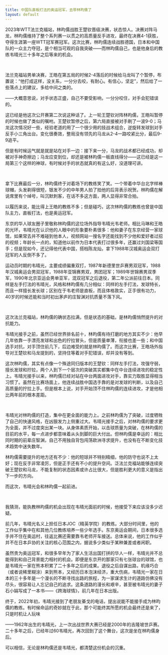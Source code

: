 ```yaml
---
title: 中国队直板打法的奥运冠军，去带林昀儒了
layout: default
---
```


2023年WTT法兰克福站，林昀儒战胜王楚钦晋级决赛，状态惊人。决赛对阵马龙，林昀儒维持了整个系列赛一以贯之的高质量反手进攻，最终在决赛4-1获胜，夺得生涯第一座WTT冠军赛冠军。这次比赛，林昀儒连续战胜德国，日本和中国队的一众主力夺冠，是个相当可观的自我突破——而林昀儒自己，也是他身后的教练韦晴光三十多年之后等来的机会。

<br>

法兰克福站男单决赛，王皓在第五局的时候2-4落后的时候给马龙叫了个暂停，布置说：“他打成这样，没关系，一分分去咬，有耐心。有信心，坚定”，然后给了一些落点上的建议，多给中间之类的。

——大概意思说，对手状态正盛，自己不要受影响，一分分咬住，对手会犯错误的。

这已经是他这次公开赛第二次说这种话了。上一轮王楚钦对阵林昀儒，王皓叫暂停的时候也做了类似的嘱咐。王楚钦暂停之后，第六局直接被对手刷了一波9-0；马龙这次情况好一些，经验老道的用了一个很少用的技战术组合，逆旋转发球到对手反手小三角出台。变化很奏效，整局没有领先的马龙从2-4一路咬紧比分，最后9-9追平。

但是有时候运气就是就是站在对手一边：接下来一分，马龙的战术都已经成功，却被对手神奇擦边；马龙应变到位，却还是被林昀儒一板直线得分——这已经是这一局第三个这样的神球，有时候对手的状态就真的有这么好，没道理可讲。

<br>

拿下比赛最后一分，林昀儒终于对着场下的教练笑了笑。一个带着中华台北字样棒球帽，头发剃得很短，银发不少的中年男人拍了拍他的后背表示祝贺。林昀儒在解说席里有个绰号，叫沉默刺客，在话不多这方面，两人显得非常合拍。

以履历来说，能比得上王皓的教练不多；但是碰巧，这次林昀儒的教练也曾是中国队主力，直板打法，也是奥运冠军。

东京的华人球友圈子里敬称林昀儒的这位场外指导韦晴光韦老师。相比马琳和王皓的光环，韦晴光在认识他的人眼中的形象要朴素很多：他和妻子在东京经营一家球馆，如果常去并不难碰到他本人，视频网站一搜名字还能找到不少他和爱好者过招的视频；年龄长一点的，知道他以前作为日本代表打过很多年，还赢过刘国梁等国手；但是现如今，还记得他代表中国，搭档陈龙灿，拿下1988年汉城奥运会双打冠军的人反倒不多了。

运动员时期的韦晴光，主要成绩偏重双打，1987年新德里世乒赛男双冠军，1988年汉城奥运会男双冠军，1988年亚锦赛男双，男团冠军；1989年世锦赛男双季军，1990年北京亚运会男单亚军，混双冠军之后退役，第二年公派前往日本。同样是左手打法的韦晴光，风格和林昀儒有几分相似：同样的左手打法，发球特长，而且一样擅长发长球；区别在于韦老师是直板，而且体格敦实，正手很有功力，40岁的时候还能和当时初出茅庐的庄智渊对抗质量不落下风。

<br>

这次法兰克福站，林昀儒的确状态拉满，但是状态的基础，是林昀儒悄然提升的对抗能力。

韦晴光接手之前，虽然已经世界排名前十，林昀儒有待打磨的地方其实不少：他早几年依靠一手漂亮发球和出色的拧拉冒头，但是质量单薄，衔接也差一些；和中国选手对抗，对手顶住前几下，后边难受的就是林昀儒了。而这次比赛，王皓场外指导对王楚钦和马龙提到的，坚持住等着对手犯错误，却并没有等到。

这次林昀儒，其实有点像一个殊途同归版本的王楚钦：同样左手打法，攻强守弱，擅长发球和拧拉，两个人到下一个层次的突破其实都集中在中台连续进攻的稳定性上。韦晴光接手以来，林昀儒已经对站在中台两面进攻对手，靠实力取胜显得相当习惯了。虽然在比赛场面上，他连续战胜中国选手靠的是对发球的判断，以及自己高质量的拧拉上手。但是根本上说，对手开始顶不住林昀儒的连续进攻，才是他相比两年前的根本差距。

<br>

韦晴光对林昀儒的打造，集中在更全面的能力上。之前林昀儒为了突破，过度牺牲了自己的快速风格，在凶狠发力上侧重过大。韦晴光接手之后，对林昀儒的要求更为全面，并不过度突出某一块。从身体素质开始，以击球质量为突破，在林昀儒的目前的水平，每一点进步都意味着从头到脚的巨大付出。但林昀儒是幸运的：相比同时期的前辈庄智渊，自己不用独自背包闯荡欧洲寻求提升，也没有在不断变化技术趋势中迷失数年。

林昀儒需要提升的地方还有不少：他的短球并不特别精细，他的防守也说不上太好；现在反手非常凌厉，但是正手还有不小的提升空间。泛法兰克福站能够连续突破王楚钦和马龙，不能复制的状态因素或许占比很大，但是胜利更大的意义是指出下一步的方向。

而这次，韦晴光会和林昀儒一起前进。

<br>

我猜测，能执教林昀儒的机会出现在韦晴光面前的时候，他接受下来应该没多少迟疑。

前几年，韦晴光名义上担任日本JOC（精英学院）的教练。大部分时间里，他的工作似乎集中在和其他几位教练培养一些少年选手。东京奥运会期间，日本很多选手并不住在奥运村，往返比赛还需要靠韦老师开车接送。总体来说，他的工作似乎并不在日本乒协的关注的核心范围之内，据说多少类似于某种兼差或者闲职。

虽然贵为奥运冠军，和很多早年为了家人生活出国打拼的华人一样，韦晴光并不总能得到和自己背景能力相衬的机会。即便是东京开的那家只有七张球台的球馆，也是韦晴光一家在熊本积累了二十多年之后的成果。退役之后自谋出路，机缘巧合（或者说稀里糊涂）来到熊本，又经历日本泡沫经济，重大伤病，韦晴光一家在日本的三十多年是一个漫长的不断寻找出路的旅程，为一家谋求生计的道路仿佛没有尽头，很容易让人忘记自己的追求。这条道路的漫长和艰辛，甚至被韦晴光的妻子石小娟写成了一本书——《跨海球情》，前几年在日本出版。

终于，2022年初，韦晴光接到了老朋友綦戈的电话，提出说能不能接手成为林昀儒的教练。有时候命运的奇妙就在于此，那个可能终其所愿的机会最终还是来了，只是时机让人玩味

——1962年出生的韦晴光，上一次出战世界大赛已经是2000年的吉隆坡世乒赛。二十多年之后，已经年过60韦晴光，再次回到了这个舞台，这次是坐在林昀儒身后。

可以相信，无论是林昀儒还是韦晴光，都清楚这份机会的沉重。